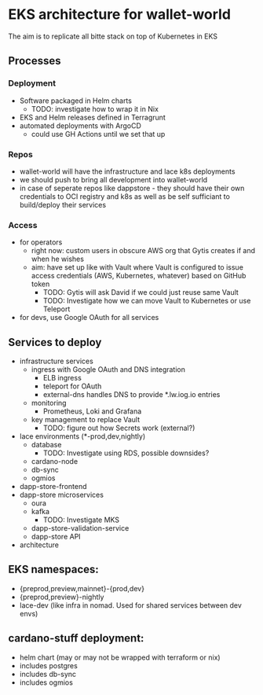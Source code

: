 # EKS architecture for wallet-world

The aim is to replicate all bitte stack on top of Kubernetes in EKS

## Processes

### Deployment

- Software packaged in Helm charts
  - TODO: investigate how to wrap it in Nix
- EKS and Helm releases defined in Terragrunt
- automated deployments with ArgoCD
  - could use GH Actions until we set that up

### Repos

- wallet-world will have the infrastructure and lace k8s deployments
- we should push to bring all development into wallet-world
- in case of seperate repos like dappstore - they should have their own credentials to OCI registry and k8s as well as be self sufficiant to build/deploy their services

### Access

- for operators
  - right now: custom users in obscure AWS org that Gytis creates if and when he wishes
  - aim: have set up like with Vault where Vault is configured to issue access credentials (AWS, Kubernetes, whatever) based on GitHub token
    - TODO: Gytis will ask David if we could just reuse same Vault
    - TODO: Investigate how we can move Vault to Kubernetes or use Teleport
- for devs, use Google OAuth for all services

## Services to deploy

- infrastructure services
  - ingress with Google OAuth and DNS integration
    - ELB ingress
    - teleport for OAuth
    - external-dns handles DNS to provide \*.lw.iog.io entries
  - monitoring
    - Prometheus, Loki and Grafana
  - key management to replace Vault
    - TODO: figure out how Secrets work (external?)
- lace environments (\*-prod,dev,nightly)
  - database
    - TODO: Investigate using RDS, possible downsides?
  - cardano-node
  - db-sync
  - ogmios
- dapp-store-frontend
- dapp-store microservices
  - oura
  - kafka
    - TODO: Investigate MKS
  - dapp-store-validation-service
  - dapp-store API
- architecture

## EKS namespaces:

- {preprod,preview,mainnet}-{prod,dev}
- {preprod,preview}-nightly
- lace-dev (like infra in nomad. Used for shared services between dev envs)

## cardano-stuff deployment:

- helm chart (may or may not be wrapped with terraform or nix)
- includes postgres
- includes db-sync
- includes ogmios
